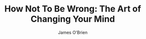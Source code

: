 ---
title: "How Not To Be Wrong: The Art of Changing Your Mind"
author: "James O'Brien"
isbn: "0753557703"
isbn13: "9780753557709"
rating: "3"
publisher: "WH Allen"
pages: "240"
publishYear: "2020"
read: "2020"
goodreads_id: "49198606"
language: "en"
---